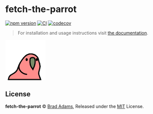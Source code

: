 # fetch-the-parrot

[![npm version](https://badge.fury.io/js/fetch-the-parrot.svg)](https://badge.fury.io/js/fetch-the-parrot)
[![CI](https://github.com/breadadams/fetch-the-parrot/actions/workflows/ci.yml/badge.svg?branch=master&event=push)](https://github.com/breadadams/fetch-the-parrot/actions/workflows/ci.yml)
[![codecov](https://codecov.io/gh/breadadams/fetch-the-parrot/branch/master/graph/badge.svg?token=77ZPZ043CW)](https://codecov.io/gh/breadadams/fetch-the-parrot)

> For installation and usage instructions visit [the documentation](https://fetch-the-parrot.js.org).

![Party Parrot](/demo/assets/parrot.gif)

## License

**fetch-the-parrot** © [Brad Adams](https://github.com/breadadams), Released under the [MIT](https://github.com/breadadams/fetch-the-parrot/blob/master/LICENSE) License.
